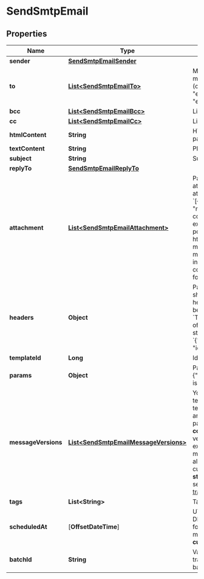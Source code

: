
# SendSmtpEmail

## Properties
Name | Type | Description | Notes
------------ | ------------- | ------------- | -------------
**sender** | [**SendSmtpEmailSender**](SendSmtpEmailSender.md) |  |  [optional]
**to** | [**List&lt;SendSmtpEmailTo&gt;**](SendSmtpEmailTo.md) | Mandatory if messageVersions are not passed, ignored if messageVersions are passed. List of email addresses and names (optional) of the recipients. For example, [{&quot;name&quot;:&quot;Jimmy&quot;, &quot;email&quot;:&quot;jimmy98@example.com&quot;}, {&quot;name&quot;:&quot;Joe&quot;, &quot;email&quot;:&quot;joe@example.com&quot;}] |  [optional]
**bcc** | [**List&lt;SendSmtpEmailBcc&gt;**](SendSmtpEmailBcc.md) | List of email addresses and names (optional) of the recipients in bcc |  [optional]
**cc** | [**List&lt;SendSmtpEmailCc&gt;**](SendSmtpEmailCc.md) | List of email addresses and names (optional) of the recipients in cc |  [optional]
**htmlContent** | **String** | HTML body of the message ( Mandatory if &#39;templateId&#39; is not passed, ignored if &#39;templateId&#39; is passed ) |  [optional]
**textContent** | **String** | Plain Text body of the message ( Ignored if &#39;templateId&#39; is passed ) |  [optional]
**subject** | **String** | Subject of the message. Mandatory if &#39;templateId&#39; is not passed |  [optional]
**replyTo** | [**SendSmtpEmailReplyTo**](SendSmtpEmailReplyTo.md) |  |  [optional]
**attachment** | [**List&lt;SendSmtpEmailAttachment&gt;**](SendSmtpEmailAttachment.md) | Pass the absolute URL (no local file) or the base64 content of the attachment along with the attachment name (Mandatory if attachment content is passed). For example, &#x60;[{&quot;url&quot;:&quot;https://attachment.domain.com/myAttachmentFromUrl.jpg&quot;, &quot;name&quot;:&quot;myAttachmentFromUrl.jpg&quot;}, {&quot;content&quot;:&quot;base64 example content&quot;, &quot;name&quot;:&quot;myAttachmentFromBase64.jpg&quot;}]&#x60;. Allowed extensions for attachment file: xlsx, xls, ods, docx, docm, doc, csv, pdf, txt, gif, jpg, jpeg, png, tif, tiff, rtf, bmp, cgm, css, shtml, html, htm, zip, xml, ppt, pptx, tar, ez, ics, mobi, msg, pub, eps, odt, mp3, m4a, m4v, wma, ogg, flac, wav, aif, aifc, aiff, mp4, mov, avi, mkv, mpeg, mpg, wmv, pkpass and xlsm ( If &#39;templateId&#39; is passed and is in New Template Language format then both attachment url and content are accepted. If template is in Old template Language format, then &#39;attachment&#39; is ignored ) |  [optional]
**headers** | **Object** | Pass the set of custom headers (not the standard headers) that shall be sent along the mail headers in the original email. &#39;sender.ip&#39; header can be set (only for dedicated ip users) to mention the IP to be used for sending transactional emails. Headers are allowed in &#x60;This-Case-Only&#x60; (i.e. words separated by hyphen with first letter of each word in capital letter), they will be converted to such case styling if not in this format in the request payload. For example, &#x60;{&quot;sender.ip&quot;:&quot;1.2.3.4&quot;, &quot;X-Mailin-custom&quot;:&quot;some_custom_header&quot;, &quot;idempotencyKey&quot;:&quot;abc-123&quot;}&#x60;. |  [optional]
**templateId** | **Long** | Id of the template. |  [optional]
**params** | **Object** | Pass the set of attributes to customize the template. For example, {&quot;FNAME&quot;:&quot;Joe&quot;, &quot;LNAME&quot;:&quot;Doe&quot;}. It&#39;s considered only if template is in New Template Language format. |  [optional]
**messageVersions** | [**List&lt;SendSmtpEmailMessageVersions&gt;**](SendSmtpEmailMessageVersions.md) | You can customize and send out multiple versions of a mail. templateId can be customized only if global parameter contains templateId. htmlContent and textContent can be customized only if any of the two, htmlContent or textContent, is present in global parameters. Some global parameters such as **to(mandatory), bcc, cc, replyTo, subject** can also be customized specific to each version. Total number of recipients in one API request must not exceed 2000. However, you can still pass upto 99 recipients maximum in one message version. The size of individual params in all the messageVersions shall not exceed 100 KB limit and that of cumulative params shall not exceed 1000 KB. You can follow this **step-by-step guide** on how to use **messageVersions** to batch send emails - https://developers.brevo.com/docs/batch-send-transactional-emails |  [optional]
**tags** | **List&lt;String&gt;** | Tag your emails to find them more easily |  [optional]
**scheduledAt** | [**OffsetDateTime**] | UTC date-time on which the email has to schedule (YYYY-MM-DDTHH:mm:ss.SSSZ). Prefer to pass your timezone in date-time format for scheduling. There can be an expected delay of +5 minutes in scheduled email delivery. **Please note this feature is currently a public beta**. |  [optional]
**batchId** | **String** | Valid UUIDv4 batch id to identify the scheduled batches transactional email. If not passed we will create a valid UUIDv4 batch id at our end. |  [optional]



